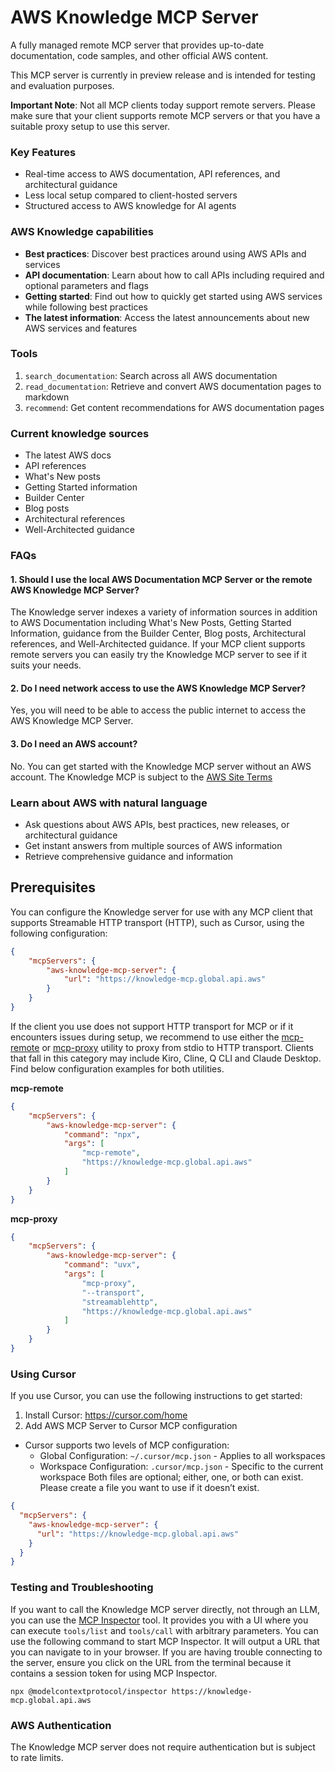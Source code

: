 # AWS Knowledge MCP Server

A fully managed remote MCP server that provides up-to-date documentation, code samples, and other official AWS content.

This MCP server is currently in preview release and is intended for testing and evaluation purposes.

**Important Note**: Not all MCP clients today support remote servers. Please make sure that your client supports remote MCP servers or that you have a suitable proxy setup to use this server.

### Key Features
- Real-time access to AWS documentation, API references, and architectural guidance
- Less local setup compared to client-hosted servers
- Structured access to AWS knowledge for AI agents

### AWS Knowledge capabilities
- **Best practices**: Discover best practices around using AWS APIs and services
- **API documentation**: Learn about how to call APIs including required and optional parameters and flags
- **Getting started**: Find out how to quickly get started using AWS services while following best practices
- **The latest information**: Access the latest announcements about new AWS services and features

### Tools
1. `search_documentation`: Search across all AWS documentation
2. `read_documentation`: Retrieve and convert AWS documentation pages to markdown
3. `recommend`: Get content recommendations for AWS documentation pages

### Current knowledge sources
- The latest AWS docs
- API references
- What's New posts
- Getting Started information
- Builder Center
- Blog posts
- Architectural references
- Well-Architected guidance

### FAQs

#### 1. Should I use the local AWS Documentation MCP Server or the remote AWS Knowledge MCP Server?
The Knowledge server indexes a variety of information sources in addition to AWS Documentation including What's New Posts, Getting Started Information, guidance from the Builder Center, Blog posts, Architectural references, and Well-Architected guidance. If your MCP client supports remote servers you can easily try the Knowledge MCP server to see if it suits your needs.

#### 2. Do I need network access to use the AWS Knowledge MCP Server?
Yes, you will need to be able to access the public internet to access the AWS Knowledge MCP Server.

#### 3. Do I need an AWS account?
No. You can get started with the Knowledge MCP server without an AWS account. The Knowledge MCP is subject to the [AWS Site Terms](https://aws.amazon.com/terms/)

### Learn about AWS with natural language

- Ask questions about AWS APIs, best practices, new releases, or architectural guidance
- Get instant answers from multiple sources of AWS information
- Retrieve comprehensive guidance and information

## Prerequisites

You can configure the Knowledge server for use with any MCP client that supports Streamable HTTP transport (HTTP), such as Cursor, using the following configuration:

```json
{
    "mcpServers": {
        "aws-knowledge-mcp-server": {
            "url": "https://knowledge-mcp.global.api.aws"
        }
    }
}
```

If the client you use does not support HTTP transport for MCP or if it encounters issues during setup, we recommend to use either the [mcp-remote](https://github.com/geelen/mcp-remote) or [mcp-proxy](https://github.com/sparfenyuk/mcp-proxy) utility to proxy from stdio to HTTP transport. Clients that fall in this category may include Kiro, Cline, Q CLI and Claude Desktop. Find below configuration examples for both utilities.

**mcp-remote**

```json
{
    "mcpServers": {
        "aws-knowledge-mcp-server": {
            "command": "npx",
            "args": [
                "mcp-remote",
                "https://knowledge-mcp.global.api.aws"
            ]
        }
    }
}
```

**mcp-proxy**

```json
{
    "mcpServers": {
        "aws-knowledge-mcp-server": {
            "command": "uvx",
            "args": [
                "mcp-proxy",
                "--transport",
                "streamablehttp",
                "https://knowledge-mcp.global.api.aws"
            ]
        }
    }
}
```

### Using Cursor

If you use Cursor, you can use the following instructions to get started:

1. Install Cursor: https://cursor.com/home
2. Add AWS MCP Server to Cursor MCP configuration
  - Cursor supports two levels of MCP configuration:
    - Global Configuration: `~/.cursor/mcp.json` - Applies to all workspaces
    - Workspace Configuration: `.cursor/mcp.json` - Specific to the current workspace
    Both files are optional; either, one, or both can exist. Please create a file you want to use if it doesn’t exist.

```json
{
  "mcpServers": {
    "aws-knowledge-mcp-server": {
      "url": "https://knowledge-mcp.global.api.aws"
    }
  }
}
```

### Testing and Troubleshooting
If you want to call the Knowledge MCP server directly, not through an LLM, you can use the [MCP Inspector](https://github.com/modelcontextprotocol/inspector) tool. It provides you with a UI where you can execute `tools/list` and `tools/call` with arbitrary parameters.
You can use the following command to start MCP Inspector. It will output a URL that you can navigate to in your browser. If you are having trouble connecting to the server, ensure you click on the URL from the terminal because it contains a session token for using MCP Inspector.

```
npx @modelcontextprotocol/inspector https://knowledge-mcp.global.api.aws
```

### AWS Authentication
The Knowledge MCP server does not require authentication but is subject to rate limits.
